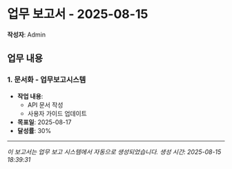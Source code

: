 # 업무 보고서 - 2025-08-15

**작성자**: Admin

## 업무 내용

### 1. 문서화 - 업무보고시스템

- **작업 내용**:
  - API 문서 작성
  - 사용자 가이드 업데이트
- **목표일**: 2025-08-17
- **달성률**: 30%

---

*이 보고서는 업무 보고 시스템에서 자동으로 생성되었습니다.*
*생성 시간: 2025-08-15 18:39:31*
